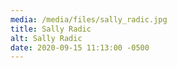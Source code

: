 ```yaml
---
media: /media/files/sally_radic.jpg
title: Sally Radic
alt: Sally Radic
date: 2020-09-15 11:13:00 -0500
---
```

